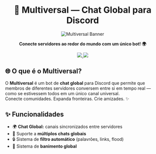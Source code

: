 <h1 align="center">🌌 Multiversal — Chat Global para Discord</h1>

<p align="center">
  <img src="https://cdn.discordapp.com/attachments/1333950545853022292/1359295372794531880/Multiversal_20250408_193311_0001.gif?ex=6831a0b7&is=68304f37&hm=6eccd9370aec87210a66b8e13661a18a577fc361eeca3ad28f8128a7dcac993c" alt="Multiversal Banner" />
</p>

<p align="center"><b>Conecte servidores ao redor do mundo com um único bot! 🌍</b></p>

<p align="center">
  <a href="https://discord.com/oauth2/authorize?client_id=1333951511343927326">
    <img src="https://img.shields.io/badge/%E2%9E%9C%20Adicionar%20o%20Bot-5865F2?style=for-the-badge&logo=discord&logoColor=white" />
  </a>
  <a href="https://discord.gg/qxKgWBmFAG">
    <img src="https://img.shields.io/badge/%F0%9F%9B%A0%EF%B8%8F%20Servidor%20de%20Suporte-1E1E2F?style=for-the-badge&logo=discord&logoColor=white" />
  </a>
</p>


## 🌐 O que é o Multiversal?

O **Multiversal** é um bot de **chat global** para Discord que permite que membros de diferentes servidores conversem entre si em tempo real — como se estivessem todos em um único canal universal.  
Conecte comunidades. Expanda fronteiras. Crie amizades. ✨

## ✨ Funcionalidades

- 🌍 **Chat Global:** canais sincronizados entre servidores
- 💬 Suporte a **múltiplos chats globais**
- 🔒 Sistema de **filtro automático** (palavrões, links, flood)
- 🚫 Sistema de **banimento global**
